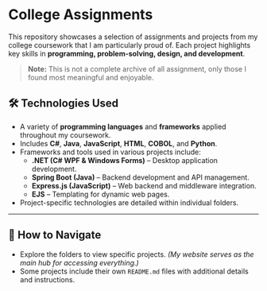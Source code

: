 # College Assignments

This repository showcases a selection of assignments and projects from my college coursework that I am particularly proud of. Each project highlights key skills in **programming, problem-solving, design, and development**.

> **Note:** This is not a complete archive of all assignment, only those I found most meaningful and enjoyable.

## 🛠 Technologies Used
- A variety of **programming languages** and **frameworks** applied throughout my coursework.
- Includes **C#**, **Java**, **JavaScript**, **HTML**, **COBOL**, and **Python**.
- Frameworks and tools used in various projects include:
  - **.NET (C# WPF & Windows Forms)** – Desktop application development.
  - **Spring Boot (Java)** – Backend development and API management.
  - **Express.js (JavaScript)** – Web backend and middleware integration.
  - **EJS** – Templating for dynamic web pages.
- Project-specific technologies are detailed within individual folders.
---

## 📂 How to Navigate
- Explore the folders to view specific projects. *(My website serves as the main hub for accessing everything.)*
- Some projects include their own `README.md` files with additional details and instructions.
